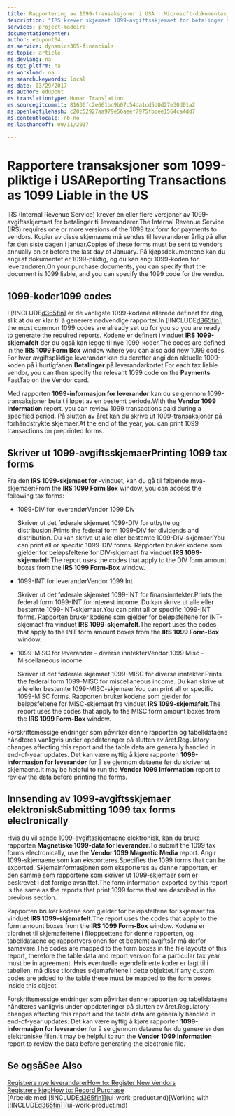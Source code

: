 ```yaml
---
title: Rapportering av 1099-transaksjoner i USA | Microsoft-dokumentasjon
description: "IRS krever skjemaet 1099-avgiftsskjemaet for betalinger til leverandører, og du kan angi at et kjøpsdokument er 1099-pliktig, og angi 1099-koden for leverandøren."
services: project-madeira
documentationcenter: 
author: edupont04
ms.service: dynamics365-financials
ms.topic: article
ms.devlang: na
ms.tgt_pltfrm: na
ms.workload: na
ms.search.keywords: local
ms.date: 03/29/2017
ms.author: edupont
ms.translationtype: Human Translation
ms.sourcegitcommit: 81636fc2e661bd9b07c54da1cd5d0d27e30d01a2
ms.openlocfilehash: c20c52927aa979e56aeef7975fbcee1564ca4dd7
ms.contentlocale: nb-no
ms.lasthandoff: 09/11/2017

---
```

# <a name="reporting-transactions-as-1099-liable-in-the-us"></a><span data-ttu-id="b3fe1-103">Rapportere transaksjoner som 1099-pliktige i USA</span><span class="sxs-lookup"><span data-stu-id="b3fe1-103">Reporting Transactions as 1099 Liable in the US</span></span>

<span data-ttu-id="b3fe1-104">IRS (Internal Revenue Service) krever én eller flere versjoner av 1099-avgiftsskjemaet for betalinger til leverandører.</span><span class="sxs-lookup"><span data-stu-id="b3fe1-104">The Internal Revenue Service (IRS) requires one or more versions of the 1099 tax form for payments to vendors.</span></span> <span data-ttu-id="b3fe1-105">Kopier av disse skjemaene må sendes til leverandører årlig på eller før den siste dagen i januar.</span><span class="sxs-lookup"><span data-stu-id="b3fe1-105">Copies of these forms must be sent to vendors annually on or before the last day of January.</span></span> <span data-ttu-id="b3fe1-106">På kjøpsdokumentene kan du angi at dokumentet er 1099-pliktig, og du kan angi 1099-koden for leverandøren.</span><span class="sxs-lookup"><span data-stu-id="b3fe1-106">On your purchase documents, you can specify that the document is 1099 liable, and you can specify the 1099 code for the vendor.</span></span>  

## <a name="1099-codes"></a><span data-ttu-id="b3fe1-107">1099-koder</span><span class="sxs-lookup"><span data-stu-id="b3fe1-107">1099 codes</span></span>
<span data-ttu-id="b3fe1-108">I [!INCLUDE[d365fin](includes/d365fin_md.md)] er de vanligste 1099-kodene allerede definert for deg, slik at du er klar til å generere nødvendige rapporter.</span><span class="sxs-lookup"><span data-stu-id="b3fe1-108">In [!INCLUDE[d365fin](includes/d365fin_md.md)], the most common 1099 codes are already set up for you so you are ready to generate the required reports.</span></span> <span data-ttu-id="b3fe1-109">Kodene er definert i vinduet **IRS 1099-skjemafelt** der du også kan legge til nye 1099-koder.</span><span class="sxs-lookup"><span data-stu-id="b3fe1-109">The codes are defined in the **IRS 1099 Form Box** window where you can also add new 1099 codes.</span></span> <span data-ttu-id="b3fe1-110">For hver avgiftspliktige leverandør kan du deretter angi den aktuelle 1099-koden på i hurtigfanen **Betalinger** på leverandørkortet.</span><span class="sxs-lookup"><span data-stu-id="b3fe1-110">For each tax liable vendor, you can then specify the relevant 1099 code on the **Payments** FastTab on the Vendor card.</span></span>  

<span data-ttu-id="b3fe1-111">Med rapporten **1099-informasjon for leverandør** kan du se gjennom 1099-transaksjoner betalt i løpet av en bestemt periode.</span><span class="sxs-lookup"><span data-stu-id="b3fe1-111">With the **Vendor 1099 Information** report, you can review 1099 transactions paid during a specified period.</span></span> <span data-ttu-id="b3fe1-112">På slutten av året kan du skrive ut 1099-transaksjoner på forhåndstrykte skjemaer.</span><span class="sxs-lookup"><span data-stu-id="b3fe1-112">At the end of the year, you can print 1099 transactions on preprinted forms.</span></span>  

## <a name="printing-1099-tax-forms"></a><span data-ttu-id="b3fe1-113">Skriver ut 1099-avgiftsskjemaer</span><span class="sxs-lookup"><span data-stu-id="b3fe1-113">Printing 1099 tax forms</span></span>
<span data-ttu-id="b3fe1-114">Fra den **IRS 1099-skjemaet for** -vinduet, kan du gå til følgende mva-skjemaer:</span><span class="sxs-lookup"><span data-stu-id="b3fe1-114">From the **IRS 1099 Form Box** window, you can access the following tax forms:</span></span>  

* <span data-ttu-id="b3fe1-115">1099-DIV for leverandør</span><span class="sxs-lookup"><span data-stu-id="b3fe1-115">Vendor 1099 Div</span></span>  

  <span data-ttu-id="b3fe1-116">Skriver ut det føderale skjemaet 1099-DIV for utbytte og distribusjon.</span><span class="sxs-lookup"><span data-stu-id="b3fe1-116">Prints the federal form 1099-DIV for dividends and distribution.</span></span> <span data-ttu-id="b3fe1-117">Du kan skrive ut alle eller bestemte 1099-DIV-skjemaer.</span><span class="sxs-lookup"><span data-stu-id="b3fe1-117">You can print all or specific 1099-DIV forms.</span></span> <span data-ttu-id="b3fe1-118">Rapporten bruker kodene som gjelder for beløpsfeltene for DIV-skjemaet fra vinduet **IRS 1099-skjemafelt**.</span><span class="sxs-lookup"><span data-stu-id="b3fe1-118">The report uses the codes that apply to the DIV form amount boxes from the **IRS 1099 Form-Box** window.</span></span>  
* <span data-ttu-id="b3fe1-119">1099-INT for leverandør</span><span class="sxs-lookup"><span data-stu-id="b3fe1-119">Vendor 1099 Int</span></span>  

  <span data-ttu-id="b3fe1-120">Skriver ut det føderale skjemaet 1099-INT for finansinntekter.</span><span class="sxs-lookup"><span data-stu-id="b3fe1-120">Prints the federal form 1099-INT for interest income.</span></span> <span data-ttu-id="b3fe1-121">Du kan skrive ut alle eller bestemte 1099-INT-skjemaer.</span><span class="sxs-lookup"><span data-stu-id="b3fe1-121">You can print all or specific 1099-INT forms.</span></span> <span data-ttu-id="b3fe1-122">Rapporten bruker kodene som gjelder for beløpsfeltene for INT-skjemaet fra vinduet **IRS 1099-skjemafelt**.</span><span class="sxs-lookup"><span data-stu-id="b3fe1-122">The report uses the codes that apply to the INT form amount boxes from the **IRS 1099 Form-Box** window.</span></span>  
* <span data-ttu-id="b3fe1-123">1099-MISC for leverandør – diverse inntekter</span><span class="sxs-lookup"><span data-stu-id="b3fe1-123">Vendor 1099 Misc - Miscellaneous income</span></span>  

  <span data-ttu-id="b3fe1-124">Skriver ut det føderale skjemaet 1099-MISC for diverse inntekter.</span><span class="sxs-lookup"><span data-stu-id="b3fe1-124">Prints the federal form 1099-MISC for miscellaneous income.</span></span> <span data-ttu-id="b3fe1-125">Du kan skrive ut alle eller bestemte 1099-MISC-skjemaer.</span><span class="sxs-lookup"><span data-stu-id="b3fe1-125">You can print all or specific 1099-MISC forms.</span></span> <span data-ttu-id="b3fe1-126">Rapporten bruker kodene som gjelder for beløpsfeltene for MISC-skjemaet fra vinduet **IRS 1099-skjemafelt**.</span><span class="sxs-lookup"><span data-stu-id="b3fe1-126">The report uses the codes that apply to the MISC form amount boxes from the **IRS 1099 Form-Box** window.</span></span>  

<span data-ttu-id="b3fe1-127">Forskriftsmessige endringer som påvirker denne rapporten og tabelldataene håndteres vanligvis under oppdateringer på slutten av året.</span><span class="sxs-lookup"><span data-stu-id="b3fe1-127">Regulatory changes affecting this report and the table data are generally handled in end-of-year updates.</span></span>
<span data-ttu-id="b3fe1-128">Det kan være nyttig å kjøre rapporten **1099-informasjon for leverandør** for å se gjennom dataene før du skriver ut skjemaene.</span><span class="sxs-lookup"><span data-stu-id="b3fe1-128">It may be helpful to run the **Vendor 1099 Information** report to review the data before printing the forms.</span></span>

## <a name="submitting-1099-tax-forms-electronically"></a><span data-ttu-id="b3fe1-129">Innsending av 1099-avgiftsskjemaer elektronisk</span><span class="sxs-lookup"><span data-stu-id="b3fe1-129">Submitting 1099 tax forms electronically</span></span>
<span data-ttu-id="b3fe1-130">Hvis du vil sende 1099-avgiftsskjemaene elektronisk, kan du bruke rapporten **Magnetiske 1099-data for leverandør**.</span><span class="sxs-lookup"><span data-stu-id="b3fe1-130">To submit the 1099 tax forms electronically, use the **Vendor 1099 Magnetic Media** report.</span></span> <span data-ttu-id="b3fe1-131">Angir 1099-skjemaene som kan eksporteres.</span><span class="sxs-lookup"><span data-stu-id="b3fe1-131">Specifies the 1099 forms that can be exported.</span></span> <span data-ttu-id="b3fe1-132">Skjemainformasjonen som eksporteres av denne rapporten, er den samme som rapportene som skriver ut 1099-skjemaer som er beskrevet i det forrige avsnittet.</span><span class="sxs-lookup"><span data-stu-id="b3fe1-132">The form information exported by this report is the same as the reports that print 1099 forms that are described in the previous section.</span></span>  

<span data-ttu-id="b3fe1-133">Rapporten bruker kodene som gjelder for beløpsfeltene for skjemaet fra vinduet **IRS 1099-skjemafelt**.</span><span class="sxs-lookup"><span data-stu-id="b3fe1-133">The report uses the codes that apply to the form amount boxes from the **IRS 1099 Form-Box** window.</span></span> <span data-ttu-id="b3fe1-134">Kodene er tilordnet til skjemafeltene i filoppsettene for denne rapporten, og tabelldataene og rapportversjonen for et bestemt avgiftsår må derfor samsvare.</span><span class="sxs-lookup"><span data-stu-id="b3fe1-134">The codes are mapped to the form boxes in the file layouts of this report, therefore the table data and report version for a particular tax year must be in agreement.</span></span> <span data-ttu-id="b3fe1-135">Hvis eventuelle egendefinerte koder er lagt til i tabellen, må disse tilordnes skjemafeltene i dette objektet.</span><span class="sxs-lookup"><span data-stu-id="b3fe1-135">If any custom codes are added to the table these must be mapped to the form boxes inside this object.</span></span>  

<span data-ttu-id="b3fe1-136">Forskriftsmessige endringer som påvirker denne rapporten og tabelldataene håndteres vanligvis under oppdateringer på slutten av året.</span><span class="sxs-lookup"><span data-stu-id="b3fe1-136">Regulatory changes affecting this report and the table data are generally handled in end-of-year updates.</span></span>
<span data-ttu-id="b3fe1-137">Det kan være nyttig å kjøre rapporten **1099-informasjon for leverandør** for å se gjennom dataene før du genererer den elektroniske filen.</span><span class="sxs-lookup"><span data-stu-id="b3fe1-137">It may be helpful to run the **Vendor 1099 Information** report to review the data before generating the electronic file.</span></span>  

## <a name="see-also"></a><span data-ttu-id="b3fe1-138">Se også</span><span class="sxs-lookup"><span data-stu-id="b3fe1-138">See Also</span></span>
[<span data-ttu-id="b3fe1-139">Registrere nye leverandører</span><span class="sxs-lookup"><span data-stu-id="b3fe1-139">How to: Register New Vendors</span></span>](purchasing-how-register-new-vendors.md)  
[<span data-ttu-id="b3fe1-140">Registrere kjøp</span><span class="sxs-lookup"><span data-stu-id="b3fe1-140">How to: Record Purchase</span></span>](purchasing-how-record-purchases.md)  
<span data-ttu-id="b3fe1-141">[Arbeide med [!INCLUDE[d365fin](includes/d365fin_md.md)]](ui-work-product.md)</span><span class="sxs-lookup"><span data-stu-id="b3fe1-141">[Working with [!INCLUDE[d365fin](includes/d365fin_md.md)]](ui-work-product.md)</span></span>  

